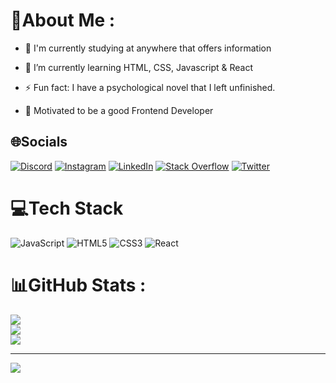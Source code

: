 # 💫About Me :
-  🔭 I'm currently studying at anywhere that offers information  
  

- 🌱 I’m currently learning HTML, CSS, Javascript & React 
  

- ⚡ Fun fact: I have a psychological novel that I left unfinished. 


- 🎯 Motivated to be a good Frontend Developer

## 🌐Socials
[![Discord](https://img.shields.io/badge/Discord-%237289DA.svg?logo=discord&logoColor=white)](https://discord.com/users/JohnConstantine#1249) [![Instagram](https://img.shields.io/badge/Instagram-%23E4405F.svg?logo=Instagram&logoColor=white)](https://instagram.com/omeraktunaa) [![LinkedIn](https://img.shields.io/badge/LinkedIn-%230077B5.svg?logo=linkedin&logoColor=white)](https://linkedin.com/in/omer-kaz) [![Stack Overflow](https://img.shields.io/badge/-Stackoverflow-FE7A16?logo=stack-overflow&logoColor=white)]([https://stackoverflow.com/users/24611336](https://stackoverflow.com/users/18512888/ömer-kaz)) [![Twitter](https://img.shields.io/badge/Twitter-%231DA1F2.svg?logo=Twitter&logoColor=white)](https://twitter.com/trmn17) 

# 💻Tech Stack
![JavaScript](https://img.shields.io/badge/javascript-%23323330.svg?style=plastic&logo=javascript&logoColor=%23F7DF1E) ![HTML5](https://img.shields.io/badge/html5-%23E34F26.svg?style=plastic&logo=html5&logoColor=white) ![CSS3](https://img.shields.io/badge/css3-%231572B6.svg?style=plastic&logo=css3&logoColor=white) ![React](https://img.shields.io/badge/react-%2320232a.svg?style=plastic&logo=react&logoColor=%2361DAFB)
# 📊GitHub Stats :
![](https://github-readme-stats.vercel.app/api?username=omerkaz&theme=radical&hide_border=false&include_all_commits=false&count_private=false)<br/>
![](https://github-readme-streak-stats.herokuapp.com/?user=omerkaz&theme=radical&hide_border=false)<br/>
![](https://github-readme-stats.vercel.app/api/top-langs/?username=omerkaz&theme=radical&hide_border=false&include_all_commits=false&count_private=false&layout=compact)

---
[![](https://visitcount.itsvg.in/api?id=omerkaz&icon=0&color=4)](https://visitcount.itsvg.in)
